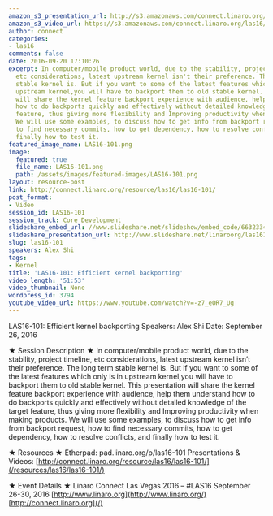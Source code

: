 ```yaml
---
amazon_s3_presentation_url: http://s3.amazonaws.com/connect.linaro.org/las16/Presentations/Monday/LAS16-101%20-%20Efficient_kernel_backporting.pdf
amazon_s3_video_url: https://s3.amazonaws.com/connect.linaro.org/las16/Videos/Monday/LAS16-101%20Efficient%20kernel%20Backporting.mp4
author: connect
categories:
- las16
comments: false
date: 2016-09-20 17:10:26
excerpt: In computer/mobile product world, due to the stability, project timeline,
  etc considerations, latest upstream kernel isn't their preference. The long term
  stable kernel is. But if you want to some of the latest features which only is in
  upstream kernel,you will have to backport them to old stable kernel. This presentation
  will share the kernel feature backport experience with audience, help them understand
  how to do backports quickly and effectively without detailed knowledge of the target
  feature, thus giving more flexibility and Improving productivity when making products.
  We will use some examples, to discuss how to get info from backport request, how
  to find necessary commits, how to get dependency, how to resolve conflicts, and
  finally how to test it.
featured_image_name: LAS16-101.png
image:
  featured: true
  file_name: LAS16-101.png
  path: /assets/images/featured-images/LAS16-101.png
layout: resource-post
link: http://connect.linaro.org/resource/las16/las16-101/
post_format:
- Video
session_id: LAS16-101
session_track: Core Development
slideshare_embed_url: //www.slideshare.net/slideshow/embed_code/66323348
slideshare_presentation_url: http://www.slideshare.net/linaroorg/las16101-efficient-kernel-backporting
slug: las16-101
speakers: Alex Shi
tags:
- Kernel
title: 'LAS16-101: Efficient kernel backporting'
video_length: '51:53'
video_thumbnail: None
wordpress_id: 3794
youtube_video_url: https://www.youtube.com/watch?v=-z7_eOR7_Ug
---
```


LAS16-101: Efficient kernel backporting
Speakers: Alex Shi
Date: September 26, 2016

★ Session Description ★
In computer/mobile product world, due to the stability, project timeline, etc considerations, latest upstream kernel isn’t their preference. The long term stable kernel is. But if you want to some of the latest features which only is in upstream kernel,you will have to backport them to old stable kernel. This presentation will share the kernel feature backport experience with audience, help them understand how to do backports quickly and effectively without detailed knowledge of the target feature, thus giving more flexibility and Improving productivity when making products. We will use some examples, to discuss how to get info from backport request, how to find necessary commits, how to get dependency, how to resolve conflicts, and finally how to test it.

★ Resources ★
Etherpad: pad.linaro.org/p/las16-101
Presentations & Videos: [http://connect.linaro.org/resource/las16/las16-101/](/resources/las16/las16-101/)

★ Event Details ★
Linaro Connect Las Vegas 2016 – #LAS16
September 26-30, 2016
[http://www.linaro.org](http://www.linaro.org/)
[http://connect.linaro.org](/)